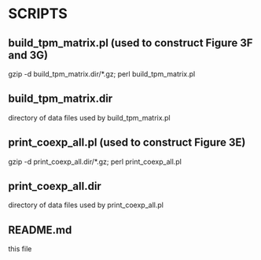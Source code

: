 # SCRIPTS

## build_tpm_matrix.pl (used to construct Figure 3F and 3G)

gzip -d build_tpm_matrix.dir/*.gz; perl build_tpm_matrix.pl

## build_tpm_matrix.dir

directory of data files used by build_tpm_matrix.pl

## print_coexp_all.pl (used to construct Figure 3E)

gzip -d print_coexp_all.dir/*.gz; perl print_coexp_all.pl

## print_coexp_all.dir

directory of data files used by print_coexp_all.pl

## README.md

this file

